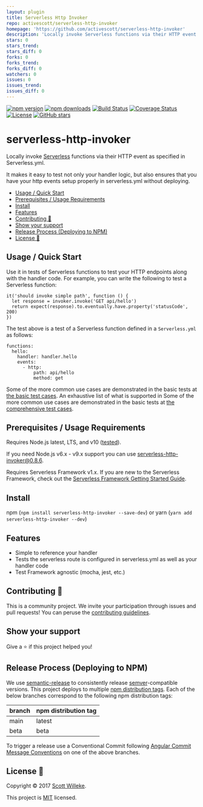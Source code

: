 ```yaml
---
layout: plugin
title: Serverless Http Invoker
repo: activescott/serverless-http-invoker
homepage: 'https://github.com/activescott/serverless-http-invoker'
description: 'Locally invoke Serverless functions via their HTTP event as specified in Serverless.yml. It makes it easy to test not only your handler logic, but also ensures that you have your http events setup properly in serverless.yml without deploying.'
stars: 0
stars_trend: 
stars_diff: 0
forks: 0
forks_trend: 
forks_diff: 0
watchers: 0
issues: 0
issues_trend: 
issues_diff: 0
---
```



[![npm version](https://badge.fury.io/js/serverless-http-invoker.svg)](https://www.npmjs.com/package/serverless-http-invoker)
[![npm downloads](https://img.shields.io/npm/dt/serverless-http-invoker.svg?logo=npm)](https://www.npmjs.com/package/serverless-http-invoker)
[![Build Status](https://github.com/activescott/serverless-http-invoker/workflows/build/badge.svg)](https://github.com/activescott/serverless-http-invoker/actions)
[![Coverage Status](https://coveralls.io/repos/github/activescott/serverless-http-invoker/badge.svg)](https://coveralls.io/github/activescott/serverless-http-invoker)
[![License](https://img.shields.io/github/license/activescott/serverless-http-invoker.svg)](https://github.com/activescott/serverless-http-invoker/blob/main/LICENSE)
[![GitHub stars](https://img.shields.io/github/stars/activescott/serverless-http-invoker.svg?style=social)](https://github.com/activescott/serverless-http-invoker)

# serverless-http-invoker

Locally invoke [Serverless](https://github.com/serverless/serverless) functions via their HTTP event as specified in Serverless.yml.

It makes it easy to test not only your handler logic, but also ensures that you have your http events setup properly in serverless.yml without deploying.

<!-- TOC -->

- [Usage / Quick Start](#usage--quick-start)
- [Prerequisites / Usage Requirements](#prerequisites--usage-requirements)
- [Install](#install)
- [Features](#features)
- [Contributing 🤝](#contributing-🤝)
- [Show your support](#show-your-support)
- [Release Process (Deploying to NPM)](#release-process-deploying-to-npm)
- [License 📝](#license-📝)

<!-- /TOC -->

## Usage / Quick Start

Use it in tests of Serverless functions to test your HTTP endpoints along with the handler code. For example, you can write the following to test a Serverless function:

    it('should invoke simple path', function () {
      let response = invoker.invoke('GET api/hello')
      return expect(response).to.eventually.have.property('statusCode', 200)
    })

The test above is a test of a Serverless function defined in a `Serverless.yml` as follows:

    functions:
      hello:
        handler: handler.hello
        events:
          - http:
              path: api/hello
              method: get

Some of the more common use cases are demonstrated in the basic tests at [the basic test cases](examples/basic/basic.spec.js).
An exhaustive list of what is supported in Some of the more common use cases are demonstrated in the basic tests at [the comprehensive test cases](examples/comprehensive/comprehensive.spec.js).

## Prerequisites / Usage Requirements

Requires Node.js latest, LTS, and v10 ([tested](https://travis-ci.org/activescott/serverless-http-invoker)).

If you need Node.js v6.x - v9.x support you can use [serverless-http-invoker@0.8.6](https://www.npmjs.com/package/serverless-http-invoker/v/0.8.6).

Requires Serverless Framework v1.x.
If you are new to the Serverless Framework, check out the [Serverless Framework Getting Started Guide](https://serverless.com/framework/docs/getting-started/).

## Install

npm (`npm install serverless-http-invoker --save-dev`) or yarn (`yarn add serverless-http-invoker --dev`)

## Features

- Simple to reference your handler
- Tests the serverless route is configured in serverless.yml as well as your handler code
- Test Framework agnostic (mocha, jest, etc.)

## Contributing 🤝

This is a community project. We invite your participation through issues and pull requests! You can peruse the [contributing guidelines](.github/CONTRIBUTING.md).

## Show your support

Give a ⭐️ if this project helped you!

## Release Process (Deploying to NPM)

We use [semantic-release](https://github.com/semantic-release/semantic-release) to consistently release [semver](https://semver.org/)-compatible versions. This project deploys to multiple [npm distribution tags](https://docs.npmjs.com/cli/dist-tag). Each of the below branches correspond to the following npm distribution tags:

| branch | npm distribution tag |
| ------ | -------------------- |
| main   | latest               |
| beta   | beta                 |

To trigger a release use a Conventional Commit following [Angular Commit Message Conventions](https://github.com/angular/angular.js/blob/master/DEVELOPERS.md#-git-commit-guidelines) on one of the above branches.

## License 📝

Copyright © 2017 [Scott Willeke](https://github.com/activescott).

This project is [MIT](https://github.com/activescott/serverless-http-invoker/blob/main/LICENSE) licensed.
